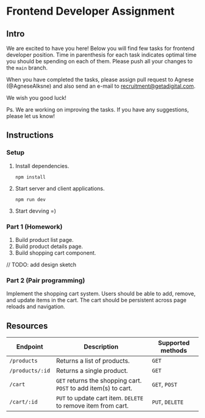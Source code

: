 # Frontend Developer Assignment

## Intro

We are excited to have you here! Below you will find few tasks for frontend developer position. Time in parenthesis for each task indicates optimal time you should be spending on each of them. Please push all your changes to the `main` branch.

When you have completed the tasks, please assign pull request to Agnese (@AgneseAlksne) and also send an e-mail to recruitment@getadigital.com.

We wish you good luck!

Ps. We are working on improving the tasks. If you have any suggestions, please let us know!

## Instructions

### Setup

1. Install dependencies.

   `npm install`

2. Start server and client applications.

   `npm run dev`

3. Start devving =)

### Part 1 (Homework)

1. Build product list page.
2. Build product details page.
3. Build shopping cart component.

// TODO: add design sketch

### Part 2 (Pair programming)

Implement the shopping cart system. Users should be able to add, remove, and update items in the cart. The cart should be persistent across page reloads and navigation.


## Resources

| Endpoint        | Description                                                     | Supported methods |
| --------------- | --------------------------------------------------------------- | ----------------- |
| `/products`     | Returns a list of products.                                     | `GET`             |
| `/products/:id` | Returns a single product.                                       | `GET`             |
| `/cart`         | `GET` returns the shopping cart. `POST` to add item(s) to cart. | `GET`, `POST`     |
| `/cart/:id`     | `PUT` to update cart item. `DELETE` to remove item from cart.   | `PUT`, `DELETE`   |
